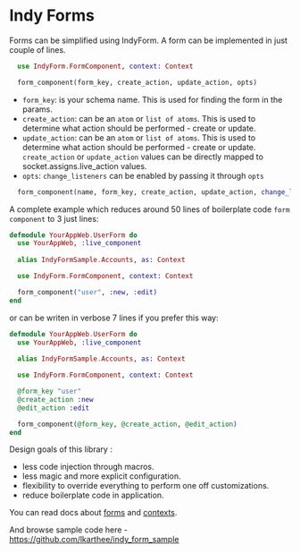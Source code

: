 
# Indy Forms

Forms can be simplified using IndyForm. A form can be implemented in just couple of lines.

```elixir
  use IndyForm.FormComponent, context: Context

  form_component(form_key, create_action, update_action, opts)
```

- `form_key`: is your schema name. This is used for finding the form in the params.
- `create_action`: can be an `atom` or `list of atoms`. This is used to determine what action should be performed - create or update.
- `update_action`: can be an `atom` or `list of atoms`. This is used to determine what action should be performed - create or update.
`create_action` or `update_action` values can be directly mapped to socket.assigns.live_action values. 
- `opts`: `change_listeners` can be enabled by passing it through `opts`

```elixir
  form_component(name, form_key, create_action, update_action, change_listeners: true)
```

A complete example which reduces around 50 lines of boilerplate code `form component` to 3 just lines:

```elixir
defmodule YourAppWeb.UserForm do
  use YourAppWeb, :live_component
  
  alias IndyFormSample.Accounts, as: Context

  use IndyForm.FormComponent, context: Context

  form_component("user", :new, :edit)
end
```

or can be writen in verbose 7 lines if you prefer this way:
```elixir
defmodule YourAppWeb.UserForm do
  use YourAppWeb, :live_component
  
  alias IndyFormSample.Accounts, as: Context

  use IndyForm.FormComponent, context: Context

  @form_key "user"
  @create_action :new
  @edit_action :edit

  form_component(@form_key, @create_action, @edit_action)
end
```

Design goals of this library :
 - less code injection through macros.
 - less magic and more explicit configuration.
 - flexibility to override everything to perform one off customizations.
 - reduce boilerplate code in application.

You can read docs about [forms](docs/forms.md) and [contexts](docs/context.md).

And browse sample code here - https://github.com/lkarthee/indy_form_sample
